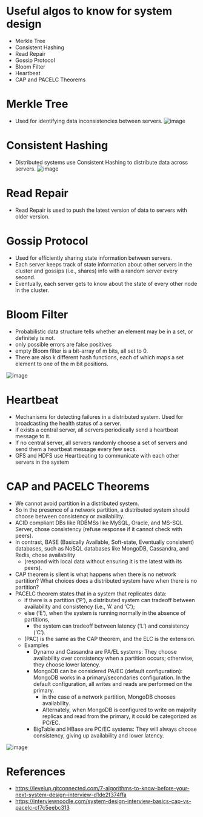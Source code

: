 # Useful algos to know for system design

- Merkle Tree
- Consistent Hashing
- Read Repair
- Gossip Protocol
- Bloom Filter
- Heartbeat
- CAP and PACELC Theorems


# Merkle Tree
- Used for identifying data inconsistencies between servers.
![image](https://user-images.githubusercontent.com/466385/209658228-966b0768-5655-4340-ad5e-9920c59abc64.png)

# Consistent Hashing
- Distributed systems use Consistent Hashing to distribute data across servers.
![image](https://user-images.githubusercontent.com/466385/209658291-73ee8b2a-b06e-4bdb-a759-8b809b68d696.png)

# Read Repair
- Read Repair is used to push the latest version of data to servers with older version.

# Gossip Protocol
- Used for efficiently sharing state information between servers.
- Each server keeps track of state information about other servers in the cluster and gossips (i.e., shares) info with a random server every second. 
- Eventually, each server gets to know about the state of every other node in the cluster.

# Bloom Filter
- Probabilistic data structure tells whether an element may be in a set, or definitely is not.
- only possible errors are false positives
- empty Bloom filter is a bit-array of m bits, all set to 0.
- There are also k different hash functions, each of which maps a set element to one of the m bit positions.

![image](https://user-images.githubusercontent.com/466385/209659085-db2a8ed5-aae9-40f7-9fab-61a86935f557.png)

# Heartbeat
- Mechanisms for detecting failures in a distributed system. Used for broadcasting the health status of a server.
- if exists a central server, all servers periodically send a heartbeat message to it. 
- If no central server, all servers randomly choose a set of servers and send them a heartbeat message every few secs.
- GFS and HDFS use Heartbeating to communicate with each other servers in the system

# CAP and PACELC Theorems
- We cannot avoid partition in a distributed system.
- So in the presence of a network partition, a distributed system should choose between consistency or availability.
-  ACID compliant DBs like RDBMSs like MySQL, Oracle, and MS-SQL Server, chose consistency (refuse response if it cannot check with peers).
-  In contrast, BASE (Basically Available, Soft-state, Eventually consistent) databases, such as NoSQL databases like MongoDB, Cassandra, and Redis, chose availability
    - (respond with local data without ensuring it is the latest with its peers).
- CAP theorem is silent is what happens when there is no network partition? What choices does a distributed system have when there is no partition?
- PACELC theorem states that in a system that replicates data:
  - if there is a partition (‘P’), a distributed system can tradeoff between availability and consistency (i.e., ‘A’ and ‘C’);
  - else (‘E’), when the system is running normally in the absence of partitions, 
    - the system can tradeoff between latency (‘L’) and consistency (‘C’).
  - (PAC) is the same as the CAP theorem, and the ELC is the extension. 
  - Examples
    - Dynamo and Cassandra are PA/EL systems: They choose availability over consistency when a partition occurs; otherwise, they choose lower latency.
    - MongoDB can be considered PA/EC (default configuration): MongoDB works in a primary/secondaries configuration. In the default configuration, all writes and reads are performed on the primary.
      - in the case of a network partition, MongoDB chooses availability.
      - Alternately, when MongoDB is configured to write on majority replicas and read from the primary, it could be categorized as PC/EC.   
    - BigTable and HBase are PC/EC systems: They will always choose consistency, giving up availability and lower latency.

![image](https://user-images.githubusercontent.com/466385/209659737-4003dc5d-75ba-4a07-8f35-c285285cb646.png)


# References
- https://levelup.gitconnected.com/7-algorithms-to-know-before-your-next-system-design-interview-d1de2f374ffa
- https://interviewnoodle.com/system-design-interview-basics-cap-vs-pacelc-cf7c5eebc313

